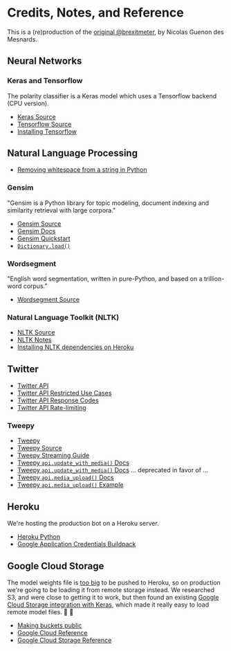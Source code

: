 # Credits, Notes, and Reference

This is a (re)production of the [original @brexitmeter](https://twitter.com/brexitmeter), by Nicolas Guenon des Mesnards.

## Neural Networks

### Keras and Tensorflow

The polarity classifier is a Keras model which uses a Tensorflow backend (CPU version).

  + [Keras Source](https://github.com/keras-team/keras)
  + [Tensorflow Source](https://github.com/tensorflow/tensorflow)
  + [Installing Tensorflow](https://www.tensorflow.org/install/pip)

## Natural Language Processing

  + [Removing whitespace from a string in Python](https://stackoverflow.com/questions/8270092/remove-all-whitespace-in-a-string-in-python)

### Gensim

"Gensim is a Python library for topic modeling, document indexing and similarity retrieval with large corpora."

  + [Gensim Source](https://github.com/RaRe-Technologies/gensim)
  + [Gensim Docs](https://radimrehurek.com/gensim/apiref.html)
  + [Gensim Quickstart](https://github.com/RaRe-Technologies/gensim/blob/develop/docs/notebooks/gensim%20Quick%20Start.ipynb)
  + [`Dictionary.load()`](https://radimrehurek.com/gensim/corpora/dictionary.html#gensim.corpora.dictionary.Dictionary.load)

### Wordsegment

"English word segmentation, written in pure-Python, and based on a trillion-word corpus."

  + [Wordsegment Source](https://github.com/grantjenks/python-wordsegment)

### Natural Language Toolkit (NLTK)

  + [NLTK Source](https://github.com/nltk/nltk)
  + [NLTK Notes](https://github.com/prof-rossetti/nyu-info-2335-201905/blob/master/notes/python/packages/nltk.md)
  + [Installing NLTK dependencies on Heroku](https://devcenter.heroku.com/articles/python-nltk)

## Twitter

  + [Twitter API](https://developer.twitter.com/en/apps/)
  + [Twitter API Restricted Use Cases](https://developer.twitter.com/en/developer-terms/more-on-restricted-use-cases)
  + [Twitter API Response Codes](https://developer.twitter.com/en/docs/basics/response-codes)
  + [Twitter API Rate-limiting](https://developer.twitter.com/en/docs/basics/rate-limiting)

### Tweepy

  + [Tweepy](http://www.tweepy.org/)
  + [Tweepy Source](https://github.com/tweepy/tweepy)
  + [Tweepy Streaming Guide](http://docs.tweepy.org/en/v3.8.0/streaming_how_to.html)
  + [Tweepy `api.update_with_media()` Docs](http://docs.tweepy.org/en/v3.8.0/api.html?highlight=update_with_media#API.update_with_media)
  + [Tweepy `api.update_with_media()` Docs](http://docs.tweepy.org/en/v3.8.0/api.html?highlight=update_with_media#API.update_with_media) ... deprecated in favor of ...
  + [Tweepy `api.media_upload()` Docs](http://docs.tweepy.org/en/v3.8.0/api.html?highlight=update_with_media#API.media_upload)
  + [Tweepy `api.media_upload()` Example](https://stackoverflow.com/questions/51106363/tweet-mp4-files-with-tweepy)

## Heroku

We're hosting the production bot on a Heroku server.

  + [Heroku Python](https://devcenter.heroku.com/articles/getting-started-with-python)
  + [Google Application Credentials Buildpack](https://github.com/elishaterada/heroku-google-application-credentials-buildpack)

## Google Cloud Storage

The model weights file is [too big](https://stackoverflow.com/questions/44822146/githeroku-repository-or-object-not-found) to be pushed to Heroku, so on production we're going to be loading it from remote storage instead. We researched S3, and were close to getting it to work, but then found an existing [Google Cloud Storage integration with Keras](https://github.com/keras-team/keras/pull/11636/files), which made it really easy to load remote model files. :pray: :tada:

  + [Making buckets public](https://cloud.google.com/storage/docs/access-control/making-data-public)
  + [Google Cloud Reference](https://cloud.google.com/python/docs/reference/)
  + [Google Cloud Storage Reference](https://cloud.google.com/storage/docs/reference/libraries)
